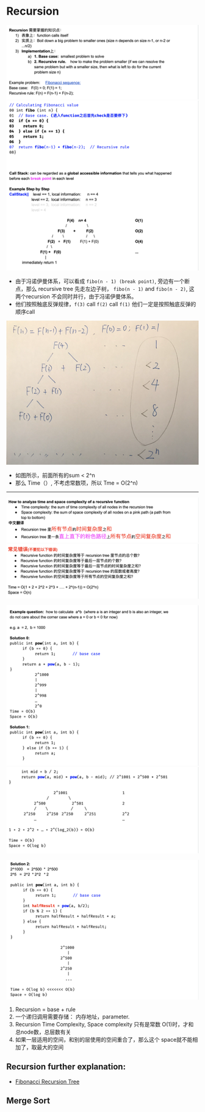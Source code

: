 # Recursion

![](img/2020-05-02-01-58-44.png)
![](img/2020-05-02-01-59-08.png)

- 由于冯诺伊曼体系，可以看成 `fibo(n - 1) (break point)`, 旁边有一个断点，那么  recursive tree 先走左边子树，
  `fibo(n - 1)` and `fibo(n - 2)`, 这两个recursion 不会同时并行，由于冯诺伊曼体系。
- 他们按照触底反弹规律，`f(3)` call `f(2)` call `f(1)`
  他们一定是按照触底反弹的顺序call

![](img/2020-11-27-14-02-40.png)

- 如图所示，前面所有的sum < 2^n
- 那么 Time（）, 不考虑常数项，所以 Tme = O(2^n)


---


![](img/2020-05-02-02-04-33.png)
![](img/2020-05-02-02-04-59.png)

![](img/2020-05-05-17-00-11.png)
![](img/2020-05-05-17-02-20.png)

![](img/2020-05-05-17-04-38.png)


1. Recursion = base + rule
2. 一个递归调用需要存储： 内存地址，parameter.
3. Recursion Time Complexity, Space complexity 只有是常数 O(1)时，才和总node数，总层数有关
4. 如果一层适用的空间，和别的层使用的空间重合了，那么这个 space就不能相加了，取最大的空间


## Recursion further explanation:

- [Fibonacci Recursion Tree](https://novemberfall.github.io/Algorithm-FullStack/csBasic/recursion.html)


## Merge Sort

